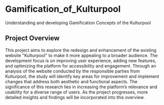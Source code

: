 # Gamification_of_Kulturpool
Understanding and developing Gamification Concepts of the Kulturpool

## Project Overview

This project aims to explore the redesign and enhancement of the existing website "Kulturpool" to make it more appealing to a broader audience. 
The development focus is on improving user experience, adding new features, and optimizing the platform for accessibility and engagement. 
Through an analysis of the website conducted by the responsible parties from Kulturpool, 
the study will identify key areas for improvement and implement changes that address both aesthetic and functional aspects. 
The significance of this research lies in increasing the platform’s relevance and usability for a diverse range of users. 
As the project progresses, more detailed insights and findings will be incorporated into this overview.